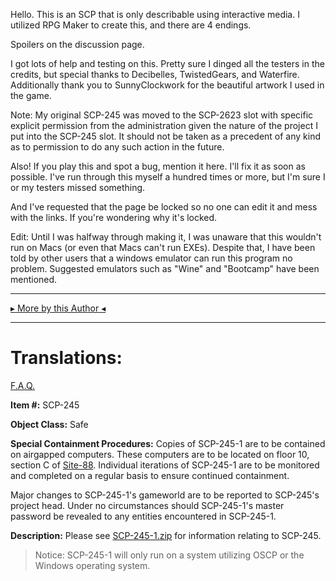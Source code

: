Hello. This is an SCP that is only describable using interactive media. I utilized RPG Maker to create this, and there are 4 endings.

Spoilers on the discussion page.

I got lots of help and testing on this. Pretty sure I dinged all the testers in the credits, but special thanks to Decibelles, TwistedGears, and Waterfire. Additionally thank you to SunnyClockwork for the beautiful artwork I used in the game.

Note: My original SCP-245 was moved to the SCP-2623 slot with specific explicit permission from the administration given the nature of the project I put into the SCP-245 slot. It should not be taken as a precedent of any kind as to permission to do any such action in the future.

Also! If you play this and spot a bug, mention it here. I'll fix it as soon as possible. I've run through this myself a hundred times or more, but I'm sure I or my testers missed something.

And I've requested that the page be locked so no one can edit it and mess with the links. If you're wondering why it's locked.

Edit: Until I was halfway through making it, I was unaware that this wouldn't run on Macs (or even that Macs can't run EXEs). Despite that, I have been told by other users that a windows emulator can run this program no problem. Suggested emulators such as "Wine" and "Bootcamp" have been mentioned.

* * *

[▸ More by this Author ◂](http://www.scp-wiki.net/dr-cimmerian-s-personnel-file)

* * *

Translations:
=============

[F.A.Q.](http://www.scp-wiki.net/component:info-ayers)

**Item #:** SCP-245

**Object Class:** Safe

**Special Containment Procedures:** Copies of SCP-245-1 are to be contained on airgapped computers. These computers are to be located on floor 10, section C of [Site-88](http://www.scp-wiki.net/secure-facility-dossier-site-88). Individual iterations of SCP-245-1 are to be monitored and completed on a regular basis to ensure continued containment.

Major changes to SCP-245-1's gameworld are to be reported to SCP-245's project head. Under no circumstances should SCP-245-1's master password be revealed to any entities encountered in SCP-245-1.

**Description:** Please see [SCP-245-1.zip](http://www.scp-wiki.net/local--files/scp-245/SCP-245-1.zip) for information relating to SCP-245.

> Notice: SCP-245-1 will only run on a system utilizing OSCP or the Windows operating system.